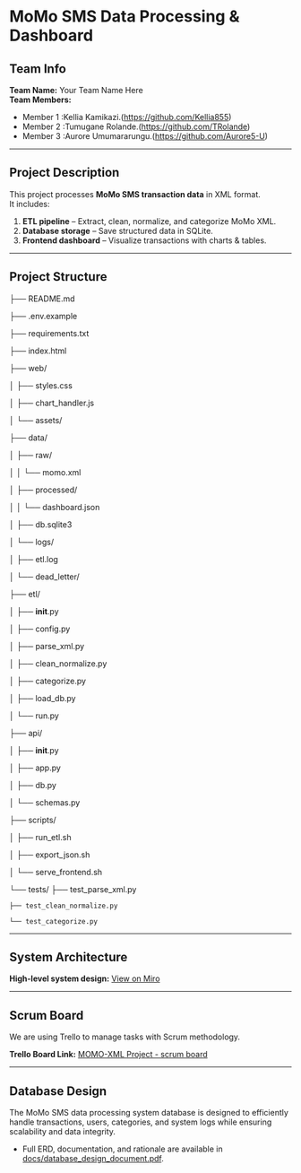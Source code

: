 # MoMo SMS Data Processing & Dashboard

## Team Info
**Team Name:** Your Team Name Here  
**Team Members:**  
  - Member 1 :Kellia Kamikazi.(https://github.com/Kellia855)  
  - Member 2 :Tumugane Rolande.(https://github.com/TRolande)  
  - Member 3 :Aurore Umumararungu.(https://github.com/Aurore5-U)  
  
---

## Project Description
This project processes **MoMo SMS transaction data** in XML format.  
It includes:  
1. **ETL pipeline** – Extract, clean, normalize, and categorize MoMo XML.  
2. **Database storage** – Save structured data in SQLite.  
3. **Frontend dashboard** – Visualize transactions with charts & tables.  

---

## Project Structure

├── README.md

├── .env.example

├── requirements.txt

├── index.html

├── web/

│   ├── styles.css

│   ├── chart_handler.js

│   └── assets/

├── data/

│   ├── raw/

│   │   └── momo.xml

│   ├── processed/

│   │   └── dashboard.json

│   ├── db.sqlite3

│   └── logs/

│       ├── etl.log

│       └── dead_letter/  

├── etl/

│   ├── __init__.py

│   ├── config.py

│   ├── parse_xml.py

│   ├── clean_normalize.py

│   ├── categorize.py

│   ├── load_db.py

│   └── run.py

├── api/

│   ├── __init__.py

│   ├── app.py

│   ├── db.py

│   └── schemas.py

├── scripts/

│   ├── run_etl.sh

│   ├── export_json.sh

│   └── serve_frontend.sh

└── tests/
    ├── test_parse_xml.py
    
    ├── test_clean_normalize.py
    
    └── test_categorize.py
    

---

## System Architecture
 
 **High-level system design:** [View on Miro](https://miro.com/app/board/uXjVJK_IoDI=/)

---

## Scrum Board
We are using Trello to manage tasks with Scrum methodology.  

 **Trello Board Link:** [MOMO-XML Project - scrum board](https://trello.com/b/p4gLWs1S/momo-sms-project-scrum-board)

___

## Database Design
The MoMo SMS data processing system database is designed to efficiently handle transactions, users, categories, and system logs while ensuring scalability and data integrity.  
- Full ERD, documentation, and rationale are available in [docs/database_design_document.pdf](./docs/database_design_document.pdf).

